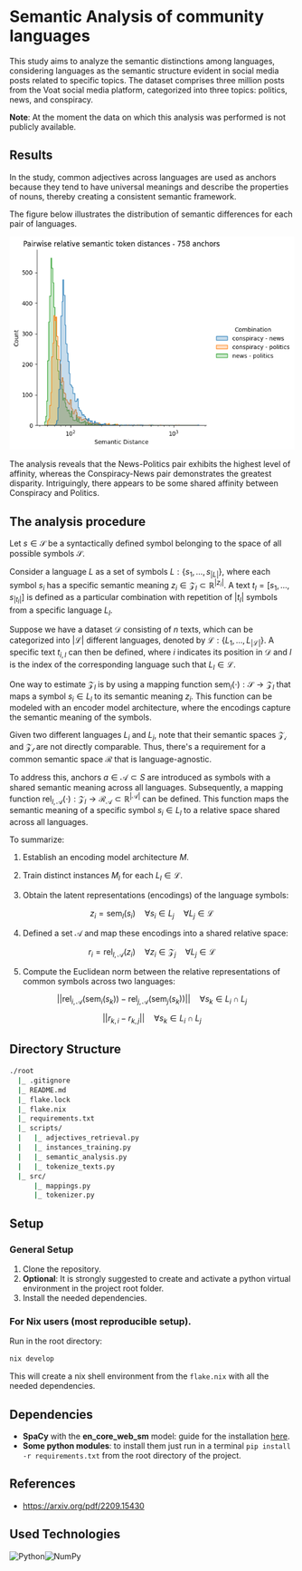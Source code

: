 # Semantic Analysis of community languages

This study aims to analyze the semantic distinctions among languages,  considering languages as the semantic structure evident in social media  posts related to specific topics. The dataset comprises three million  posts from the Voat social media platform, categorized into three  topics: politics, news, and conspiracy.

**Note**: At the moment the data on which this analysis was performed is not publicly available.

## Results

In the study, common adjectives across languages are used as anchors because they tend to have universal meanings and describe the properties of nouns, thereby creating a consistent semantic framework.

The figure below illustrates the distribution of semantic differences for each pair of languages.

![semantic difference](./img/semantic_difference.png)

The analysis reveals that the News-Politics pair exhibits the highest level of affinity, whereas the Conspiracy-News pair demonstrates the greatest disparity. Intriguingly, there appears to be some shared affinity between Conspiracy and Politics.

## The analysis procedure

Let $s\in\mathcal{S}$ be a syntactically defined symbol belonging to the space of all possible symbols $\mathcal{S}$.

Consider a language $L$ as a set of symbols $L : \{s_{1},\dots,s_{|L|}\}$, where each symbol $s_i$ has a specific semantic meaning $z_i\in \mathcal{Z}_l \subset \mathbb{R}^{|z_i|}$. A text $t_l=[s_1,\dots, s_{|t_l|} ]$ is defined as a particular combination with repetition of $|t_l|$ symbols from a specific language $L_l$.

Suppose we have a dataset $\mathcal{D}$ consisting of $n$ texts, which can be categorized into $|\mathcal{L}|$ different languages, denoted by $\mathcal{L}:\{L_1,\dots,L_{|\mathcal{L}|}\}$. A specific text $t_{i,l}$ can then be defined, where $i$ indicates its position in $\mathcal{D}$ and $l$ is the index of the corresponding language such that $L_l\in\mathcal{L}$​.

One way to estimate $\mathcal{Z}_l$ is by using a mapping function $\text{sem}_l(\cdot): \mathcal{S} \to \mathcal{Z}_l$ that maps a symbol $s_i \in L_l$ to its semantic meaning $z_i$​. This function can be modeled with an encoder model architecture, where the encodings capture the semantic meaning of the symbols.

Given two different languages $L_i$ and $L_j$, note that their semantic spaces $\mathcal{Z_i}$ and $\mathcal{Z_l}$ are not directly comparable. Thus, there's a requirement for a common semantic space $\mathcal{R}$ that is language-agnostic.

To address this, anchors $a\in\mathcal{A}\subset S$ are introduced as symbols with a shared semantic meaning across all languages. Subsequently, a mapping function $\text{rel}_{l,\mathcal{A}}(\cdot): {\mathcal{Z}}_l \to \mathcal{R}_{\mathcal{A}} \subset \mathbb{R}^{|\mathcal{A}|}$ can be defined. This function maps the semantic meaning of a specific symbol $s_i\in L_l$ to a relative space shared across all languages.

To summarize:

1. Establish an encoding model architecture $M$.

2. Train distinct instances $M_l$ for each $L_l\in\mathcal{L}$.

3. Obtain the latent representations (encodings) of the language symbols:

$$
z_i=\text{sem}_l(s_i) \quad\forall s_i\in L_j \quad \forall L_j \in \mathcal{L}
$$

4. Defined a set $\mathcal{A}$ and map these encodings into a shared relative space:

$$
r_i = \text{rel}_{l,\mathcal{A}}(z_i) \quad \forall z_i \in \mathcal{Z}_j \quad \forall L_j \in \mathcal{L}   
$$

5. Compute the Euclidean norm between the relative representations of common symbols across two languages:

$$
||\text{rel}_{i, \mathcal{A}}(\text{sem}_i(s_k))-\text{rel}_{j, \mathcal{A}}(\text{sem}_j(s_k))|| \quad \forall s_k \in L_i \cap L_j
$$

$$
||r_{k,i}-r_{k,j}||\quad \forall s_k \in L_i\cap L_j
$$

## Directory Structure

```bash
./root
  |_ .gitignore
  |_ README.md
  |_ flake.lock
  |_ flake.nix
  |_ requirements.txt
  |_ scripts/
  |   |_ adjectives_retrieval.py
  |   |_ instances_training.py
  |   |_ semantic_analysis.py
  |   |_ tokenize_texts.py
  |_ src/
      |_ mappings.py
      |_ tokenizer.py
```

## Setup

### General Setup

1. Clone the repository.
2. **Optional**: It is strongly suggested to create and activate a python virtual environment in the project root folder.
3. Install the needed dependencies.

### For Nix users (most reproducible setup).

Run in the root directory:

```bash
nix develop
```

This will create a nix shell environment from the `flake.nix` with all the needed dependencies.

## Dependencies

- **SpaCy** with the **en_core_web_sm** model: guide for the installation [here](https://spacy.io/usage).
- **Some python modules**: to install them just run in a terminal `pip install -r requirements.txt` from the root directory of the project.

## References

- https://arxiv.org/pdf/2209.15430

## Used Technologies

![Python](https://img.shields.io/badge/python-3670A0?style=for-the-badge&logo=python&logoColor=ffdd54)![NumPy](https://img.shields.io/badge/numpy-%23013243.svg?style=for-the-badge&logo=numpy&logoColor=white)
